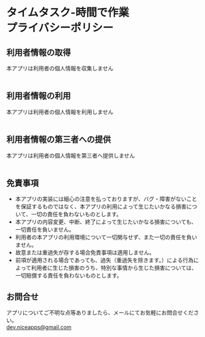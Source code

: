 # タイムタスク-時間で作業<br>プライバシーポリシー
## 利用者情報の取得
本アプリは利用者の個人情報を収集しません
<br><br>
## 利用者情報の利用
本アプリは利用者の個人情報を利用しません
<br><br>
## 利用者情報の第三者への提供
本アプリは利用者の個人情報を第三者へ提供しません
<br><br>
## 免責事項
- 本アプリの実装には細心の注意を払っておりますが、バグ・障害がないことを保証するものではなく、本アプリの利用によって生じたいかなる損害について、一切の責任を負わないものとします。
- 本アプリの内容変更、中断、終了によって生じたいかなる損害についても、一切責任を負いません。
- 利用者の本アプリの利用環境について一切関与せず、また一切の責任を負いません。
- 故意または重過失が存する場合免責事項は適用しません。
- 前項が適用される場合であっても、過失（重過失を除きます。）による行為によって利用者に生じた損害のうち、特別な事情から生じた損害については、一切賠償する責任を負わないものとします。

<!-- dummy comment line for breaking list -->

## お問合せ
アプリについてご不明な点等ありましたら、メールにてお気軽にお問合せください。  
dev.niceapps@gmail.com
